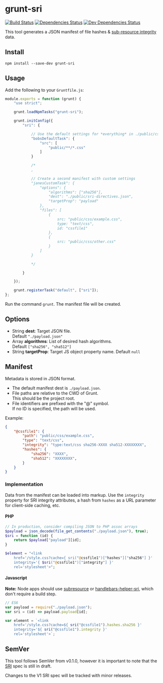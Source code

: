 # grunt-sri

[![Build Status](https://travis-ci.org/neftaly/grunt-sri.svg?branch=master)](https://travis-ci.org/neftaly/grunt-sri)
[![Dependencies Status](https://david-dm.org/neftaly/grunt-sri.svg)](https://david-dm.org/neftaly/grunt-sri)
[![Dev Dependencies Status](https://david-dm.org/neftaly/grunt-sri/dev-status.svg)](https://david-dm.org/neftaly/grunt-sri#info=devDependencies)

This tool generates a JSON manifest of file hashes & [sub-resource integrity](https://srihash.org/) data.



## Install
```shell
npm install --save-dev grunt-sri
```



## Usage
Add the following to your `Gruntfile.js`:
```js
module.exports = function (grunt) {
    "use strict";

    grunt.loadNpmTasks("grunt-sri");

    grunt.initConfig({
        "sri": {

            // Use the default settings for *everything* in ./public/css
            "bobsDefaultTask": {
                "src": [
                    "public/**/*.css"
                ]
            }

            /*
            ,

            // Create a second manifest with custom settings
            "janesCustomTask": {
                "options": {
                    "algorithms": ["sha256"],
                    "dest": "./public/sri-directives.json",
                    "targetProp": "payload"
                },
                "files": [
                    {
                        src: "public/css/example.css",
                        type: "text/css",
                        id: "cssfile1"
                    },
                    {
                        src: "public/css/other.css"
                    }
                ]
            }

            */

        }

    });

    grunt.registerTask("default", ["sri"]);
};
```

Run the command `grunt`. The manifest file will be created.



## Options
* String **dest**: Target JSON file.  
  Default `"./payload.json"`
* Array **algorithms**: List of desired hash algorithms.  
  Default `["sha256", "sha512"]`
* String **targetProp**: Target JS object property name.
  Default `null`



## Manifest
Metadata is stored in JSON format.

* The default manifest dest is `./payload.json`.
* File paths are relative to the CWD of Grunt.  
  This should be the project root.
* File identifiers are prefixed with the "@" symbol.  
  If no ID is specified, the path will be used.

Example:
```json
{
    "@cssfile1": {
        "path": "public/css/example.css",
        "type": "text/css",
        "integrity": "type:text/css sha256-XXXX sha512-XXXXXXXX",
        "hashes": {
            "sha256": "XXXX",
            "sha512": "XXXXXXXX",
        }
    }
}
```


### Implementation
Data from the manifest can be loaded into markup.
Use the `integrity` property for SRI integrity attributes, a hash from `hashes` as a URL parameter for client-side caching, etc.

#### PHP
```php
// In production, consider compiling JSON to PHP assoc arrays
$payload = json_decode(file_get_contents("./payload.json"), true);
$sri = function (id) {
    return $payload["payload"][id];
}

$element = "<link
    href='/style.css?cache={ sri("@cssfile1")["hashes"]["sha256"] }'
    integrity='{ $sri("@cssfile1")["integrity"] }'
    rel='stylesheet'>";
```

#### Javascript
**Note:** Node apps should use [subresource](https://github.com/neftaly/npm-subresource) or [handlebars-helper-sri](https://github.com/neftaly/handlebars-helper-sri), which don't require a build step.

```js
// ES6
var payload = require("./payload.json");
var sri = (id) => payload.payload[id];

var element = `<link
    href='/style.css?cache=${ sri("@cssfile1").hashes.sha256 }'
    integrity='${ sri("@cssfile1").integrity }'
    rel='stylesheet'>`;
```



## SemVer
This tool follows SemVer from v0.1.0, however it is important to note that the [SRI](https://w3c.github.io/webappsec/specs/subresourceintegrity/) spec is still in draft.

Changes to the V1 SRI spec will be tracked with minor releases.
